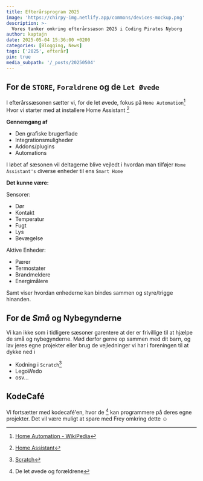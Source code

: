 ```yaml
---
title: Efterårsprogram 2025
image: 'https://chirpy-img.netlify.app/commons/devices-mockup.png'
description: >-
  Vores tanker omkring efterårssæson 2025 i Coding Pirates Nyborg
author: kaptajn
date: 2025-05-04 15:36:00 +0200
categories: [Blogging, News]
tags: ['2025', efterår]
pin: true
media_subpath: '/_posts/20250504'
---
```


## For de `STORE`, `Forældrene` og de `Let Øvede`

I efterårssæsonen sætter vi, for de let øvede, fokus på `Home Automation`[^1] Hvor vi starter med at installere Home Assistant [^2]

**Gennemgang af** 
- Den grafiske brugerflade
- Integrationsmuligheder
- Addons/plugins
- Automations 

I løbet af sæsonen vil deltagerne blive vejledt i hvordan man tilføjer `Home Assistant's` diverse enheder til ens `Smart Home`

**Det kunne være:**

Sensorer:
- Dør
- Kontakt
- Temperatur
- Fugt
- Lys
- Bevægelse

Aktive Enheder:
- Pærer
- Termostater
- Brandmeldere
- Energimålere

Samt viser hvordan enhederne kan bindes sammen og styre/trigge hinanden.

## For de _**Små**_ og **Ny**begynderne

Vi kan ikke som i tidligere sæsoner garentere at der er frivillige til at hjælpe de små og nybegynderne. Mød derfor gerne op sammen med dit barn, og lav jeres egne projekter eller brug de vejledninger vi har i foreningen til at dykke ned i

- Kodning i `Scratch`[^3]
- LegoWedo
- osv...

## KodeCafé
Vi fortsætter med kodecafé'en, hvor de [^4] kan programmere på deres egne projekter.
Det vil være muligt at spare med Frey omkring dette :relaxed:

[^1]: [Home Automation - WikiPedia](https://en.wikipedia.org/wiki/Home_automation)

[^2]: [Home Assistant](https://www.home-assistant.io/)

[^3]: [Scratch](https://scratch.mit.edu/)

[^4]: De let øvede og forældrene
